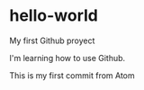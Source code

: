 # hello-world
My first Github proyect

I'm learning how to use Github.

This is my first commit from Atom

